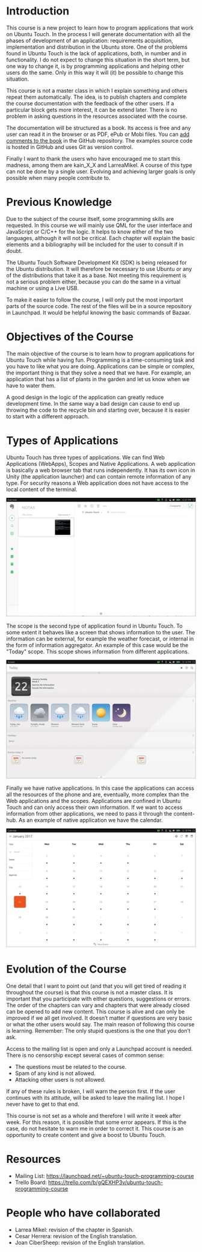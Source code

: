 # Introduction

This course is a new project to learn how to program applications that work on Ubuntu Touch. In the process I will generate documentation with all the phases of development of an application: requirements acquisition, implementation and distribution in the Ubuntu store. One of the problems found in Ubuntu Touch is the lack of applications, both, in number and in functionality. I do not expect to change this situation in the short term, but one way to change it, is by programming applications and helping other users do the same. Only in this way it will (it) be possible to change this situation.

This course is not a master class in which I explain something and others repeat them automatically. The idea, is to publish chapters and complete the course documentation with the feedback of the other users. If a particular block gets more interest, it can be extend later. There is no problem in asking questions in the resources associated with the course.

The documentation will be structured as a book. Its access is free and any user can read it in the browser or as PDF, ePub or Mobi files. You can [add comments to the book](https://github.com/mimecar/ubuntu-touch-programming-course-gitbook/issues) in the GitHub repository. The examples source code is hosted in GitHub and uses Git as version control.

Finally I want to thank the users who have encouraged me to start this madness, among them are kain_X_X and LarreaMikel. A course of this type can not be done by a single user. Evolving and achieving larger goals is only possible when many people contribute to.

# Previous Knowledge
Due to the subject of the course itself, some programming skills are requested. In this course we will mainly use QML for the user interface and JavaScript or C/C++ for the logic. It helps to know either of the two languages, ​​although it will not be critical. Each chapter will explain the basic elements and a bibliography will be included for the user to consult if in doubt.

The Ubuntu Touch Software Development Kit (SDK) is being released for the Ubuntu distribution. It will therefore be necessary to use Ubuntu or any of the distributions that take it as a base. Not meeting this requirement is not a serious problem either, because you can do the same in a virtual machine or using a Live USB.

To make it easier to follow the course, I will only put the most important parts of the source code. The rest of the files will be in a source repository in Launchpad. It would be helpful knowing the basic commands of Bazaar.

# Objectives of the Course

The main objective of the course is to learn how to program applications for Ubuntu Touch while having fun. Programming is a time-consuming task and you have to like what you are doing. Applications can be simple or complex, the important thing is that they solve a need that we have. For example, an application that has a list of plants in the garden and let us know when we have to water them.

A good design in the logic of the application can greatly reduce development time. In the same way a bad design can cause to end up throwing the code to the recycle bin and starting over, because it is easier to start with a different approach.

# Types of Applications
Ubuntu Touch has three types of applications. We can find Web Applications (WebApps), Scopes and Native Applications. A web application is basically a web browser tab that runs independently. It has its own icon in Unity (the application launcher) and can contain remote information of any type. For security reasons a Web application does not have access to the local content of the terminal.

![WebApp Example](chapter-01/01_webapp.png)

The scope is the second type of application found in Ubuntu Touch. To some extent it behaves like a screen that shows information to the user. The information can be external, for example the weather forecast, or internal in the form of information aggregator. An example of this case would be the "Today" scope. This scope shows information from different applications.

![Scope Example](chapter-01/02_scope.png)

Finally we have native applications. In this case the applications can access all the resources of the phone and are, eventually, more complex than the Web applications and the scopes. Applications are confined in Ubuntu Touch and can only access their own information. If we want to access information from other applications, we need to pass it through the content-hub. As an example of native application we have the calendar.

![Native Application Example](chapter-01/03-native_app.png)

# Evolution of the Course
One detail that I want to point out (and that you will get tired of reading it throughout the course) is that this course is not a master class. It is important that you participate with either questions, suggestions or errors. The order of the chapters can vary and chapters that were already closed can be opened to add new content. This course is alive and can only be improved if we all get involved. It doesn’t matter if questions are very basic or what the other users would say. The main reason of following this course is learning. Remember: The only stupid questions is the one that you don’t ask.

Access to the mailing list is open and only a Launchpad account is needed. There is no censorship except several cases of common sense:
* The questions must be related to the course.
* Spam of any kind is not allowed.
* Attacking other users is not allowed.

If any of these rules is broken, I will warn the person first. If the user continues with its attitude, will be asked to leave the mailing list. I hope I never have to get to that end.

This course is not set as a whole and therefore I will write it week after week. For this reason, it is possible that some error appears. If this is the case, do not hesitate to warn me in order to correct it. This course is an opportunity to create content and give a boost to Ubuntu Touch.

# Resources
* Mailing List: https://launchpad.net/~ubuntu-touch-programming-course
* Trello Board: https://trello.com/b/gQEXHP3v/ubuntu-touch-programming-course

# People who have collaborated
* Larrea Mikel: revision of the chapter in Spanish.
* Cesar Herrera: revision of the English translation.
* Joan CiberSheep: revision of the English translation.
